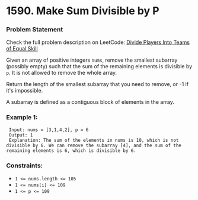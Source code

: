 # 1590. Make Sum Divisible by P

### Problem Statement
Check the full problem description on LeetCode: [Divide Players Into Teams of Equal Skill](https://leetcode.com/problems/make-sum-divisible-by-p/description/?envType=daily-question&envId=2024-10-03)

Given an array of positive integers `nums`, remove the smallest subarray (possibly empty) such that the sum of the remaining elements is divisible by `p`. It is not allowed to remove the whole array.

Return the length of the smallest subarray that you need to remove, or -1 if it's impossible.

A subarray is defined as a contiguous block of elements in the array.
 
### Example 1:
```
 Input: nums = [3,1,4,2], p = 6
 Output: 1
 Explanation: The sum of the elements in nums is 10, which is not divisible by 6. We can remove the subarray [4], and the sum of the remaining elements is 6, which is divisible by 6.
```

### Constraints:

- `1 <= nums.length <= 105`
- `1 <= nums[i] <= 109`
- `1 <= p <= 109`